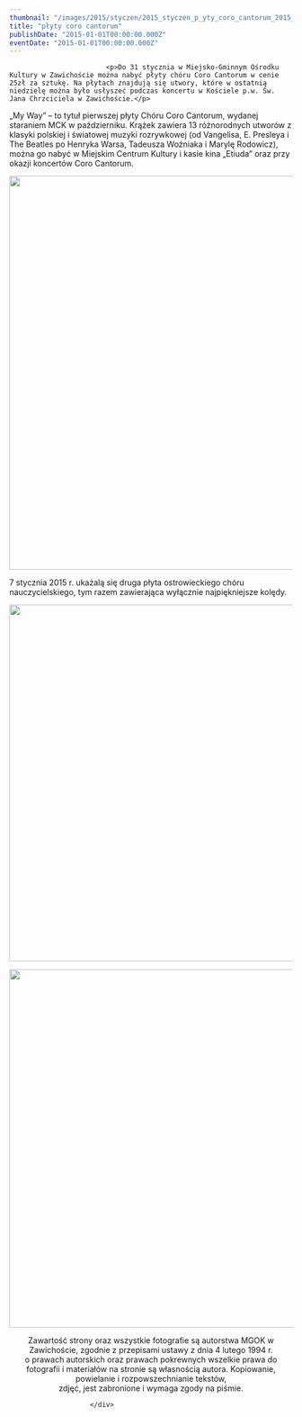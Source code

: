 ```yaml
---
thumbnail: "/images/2015/styczen/2015_styczen_p_yty_coro_cantorum_2015_01_p_yty_coro_cantorum_1509122_854735934578924_9131945788195718473_n.jpg"
title: "płyty coro cantorum"
publishDate: "2015-01-01T00:00:00.000Z"
eventDate: "2015-01-01T00:00:00.000Z"
---
```


<div class="entry-content">
							
							<p>Do 31 stycznia w Miejsko-Gminnym Ośrodku Kultury w Zawichoście można nabyć płyty chóru Coro Cantorum w cenie 25zł za sztukę. Na płytach znajdują się utwory, które w ostatnią niedzielę można było usłyszeć podczas koncertu w Kościele p.w. Św. Jana Chrzciciela w Zawichoście.</p>
<p>„My Way” – to tytuł pierwszej płyty Chóru Coro Cantorum, wydanej staraniem MCK w październiku. Krążek zawiera 13 różnorodnych utworów z klasyki polskiej i światowej muzyki rozrywkowej (od Vangelisa, E. Presleya i The Beatles po Henryka Warsa, Tadeusza Woźniaka i Marylę Rodowicz), można go nabyć w Miejskim Centrum Kultury i kasie kina „Etiuda” oraz przy okazji koncertów Coro Cantorum.</p>
<p><img fetchpriority="high" decoding="async" class="aligncenter size-full wp-image-2637" title="1509122_854735934578924_9131945788195718473_n" src="/images/2015/styczen/2015_styczen_p_yty_coro_cantorum_2015_01_p_yty_coro_cantorum_1509122_854735934578924_9131945788195718473_n.jpg" alt="" width="700" height="700" srcset="/images/2015/styczen/2015_styczen_p_yty_coro_cantorum_2015_01_p_yty_coro_cantorum_1509122_854735934578924_9131945788195718473_n.jpg 700w, /images/2015/styczen/1509122_854735934578924_9131945788195718473_n-150x150.jpg 150w, /images/2015/styczen/1509122_854735934578924_9131945788195718473_n-300x300.jpg 300w, /images/2015/styczen/1509122_854735934578924_9131945788195718473_n-50x50.jpg 50w" sizes="(max-width: 700px) 100vw, 700px"></p>
<p>7 stycznia 2015 r. ukażalą się druga płyta ostrowieckiego chóru nauczycielskiego, tym razem zawierająca wyłącznie najpiękniejsze kolędy.</p>
<p><img decoding="async" class="aligncenter size-full wp-image-2639" title="10898305_875828632469654_1388572763263956668_n" src="/images/2015/styczen/2015_styczen_p_yty_coro_cantorum_2015_01_p_yty_coro_cantorum_10898305_875828632469654_1388572763263956668_n.jpg" alt="" width="700" height="634" srcset="/images/2015/styczen/2015_styczen_p_yty_coro_cantorum_2015_01_p_yty_coro_cantorum_10898305_875828632469654_1388572763263956668_n.jpg 700w, /images/2015/styczen/10898305_875828632469654_1388572763263956668_n-300x271.jpg 300w" sizes="(max-width: 700px) 100vw, 700px"></p>
<p><img decoding="async" class="aligncenter size-full wp-image-2638" title="10636285_875828699136314_1349219674695616471_n" src="/images/2015/styczen/2015_styczen_p_yty_coro_cantorum_2015_01_p_yty_coro_cantorum_10636285_875828699136314_1349219674695616471_n.jpg" alt="" width="700" height="637" srcset="/images/2015/styczen/2015_styczen_p_yty_coro_cantorum_2015_01_p_yty_coro_cantorum_10636285_875828699136314_1349219674695616471_n.jpg 700w, /images/2015/styczen/10636285_875828699136314_1349219674695616471_n-300x273.jpg 300w" sizes="(max-width: 700px) 100vw, 700px"></p>
<p style="text-align: center;">Zawartość strony oraz wszystkie fotografie są autorstwa MGOK w Zawichoście, zgodnie z przepisami ustawy z dnia 4 lutego 1994 r.<br>
o prawach autorskich oraz prawach pokrewnych wszelkie prawa do fotografii i materiałów na stronie są własnością autora. Kopiowanie, powielanie i rozpowszechnianie tekstów,<br>
zdjęć, jest zabronione i wymaga zgody na piśmie.</p>
						
						</div>
